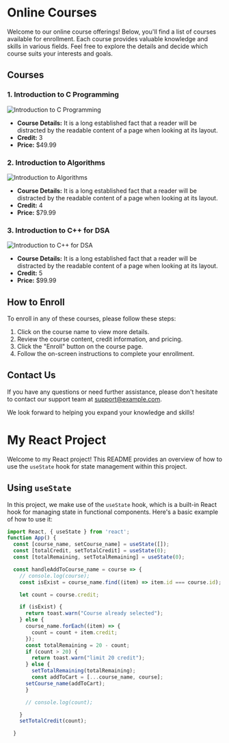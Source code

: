 # Online Courses

Welcome to our online course offerings! Below, you'll find a list of courses available for enrollment. Each course provides valuable knowledge and skills in various fields. Feel free to explore the details and decide which course suits your interests and goals.

## Courses

### 1. Introduction to C Programming

![Introduction to C Programming](https://i.ibb.co/ggYYhK5/Rectangle-2.png)

- **Course Details:** It is a long established fact that a reader will be distracted by the readable content of a page when looking at its layout.
- **Credit:** 3
- **Price:** $49.99

### 2. Introduction to Algorithms

![Introduction to Algorithms](https://i.ibb.co/8rwQ3Cf/Rectangle-2-1.png)

- **Course Details:** It is a long established fact that a reader will be distracted by the readable content of a page when looking at its layout.
- **Credit:** 4
- **Price:** $79.99

### 3. Introduction to C++ for DSA

![Introduction to C++ for DSA](https://i.ibb.co/5hrXcKJ/Rectangle-2-2.png)

- **Course Details:** It is a long established fact that a reader will be distracted by the readable content of a page when looking at its layout.
- **Credit:** 5
- **Price:** $99.99

## How to Enroll

To enroll in any of these courses, please follow these steps:

1. Click on the course name to view more details.
2. Review the course content, credit information, and pricing.
3. Click the "Enroll" button on the course page.
4. Follow the on-screen instructions to complete your enrollment.

## Contact Us

If you have any questions or need further assistance, please don't hesitate to contact our support team at [support@example.com](mailto:support@example.com).

We look forward to helping you expand your knowledge and skills!

# My React Project

Welcome to my React project! This README provides an overview of how to use the `useState` hook for state management within this project.

## Using `useState`

In this project, we make use of the `useState` hook, which is a built-in React hook for managing state in functional components. Here's a basic example of how to use it:

```jsx
import React, { useState } from 'react';
function App() {
  const [course_name, setCourse_name] = useState([]);
  const [totalCredit, setTotalCredit] = useState(0);
  const [totalRemaining, setTotalRemaining] = useState(0);

  const handleAddToCourse_name = course => {
    // console.log(course);
    const isExist = course_name.find((item) => item.id === course.id);

    let count = course.credit;

    if (isExist) {
      return toast.warn("Course already selected");
    } else {
      course_name.forEach((item) => {
        count = count + item.credit;
      });
      const totalRemaining = 20 - count;
      if (count > 20) {
        return toast.warn("limit 20 credit");
      } else {
        setTotalRemaining(totalRemaining);
        const addToCart = [...course_name, course];
      setCourse_name(addToCart);
      }

      // console.log(count);

    }
    setTotalCredit(count);

  }

```
